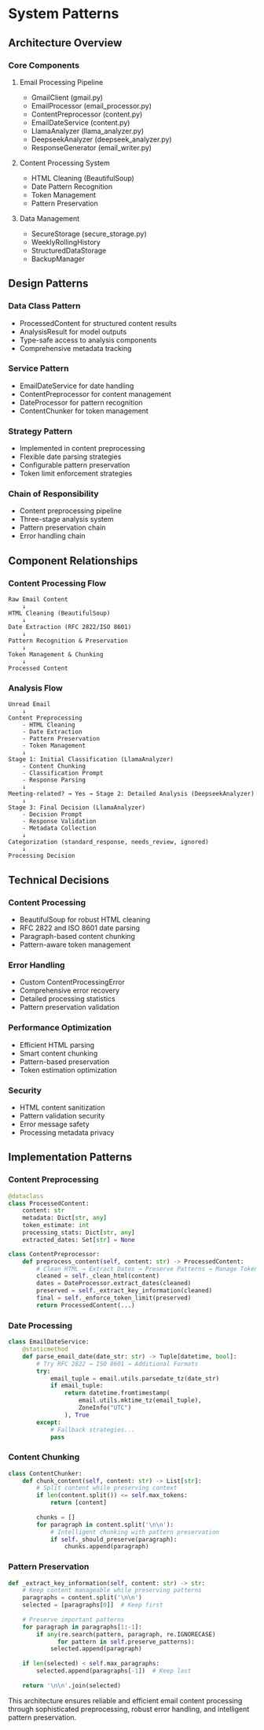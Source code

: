# System Patterns

## Architecture Overview

### Core Components
1. Email Processing Pipeline
   - GmailClient (gmail.py)
   - EmailProcessor (email_processor.py)
   - ContentPreprocessor (content.py)
   - EmailDateService (content.py)
   - LlamaAnalyzer (llama_analyzer.py)
   - DeepseekAnalyzer (deepseek_analyzer.py)
   - ResponseGenerator (email_writer.py)

2. Content Processing System
   - HTML Cleaning (BeautifulSoup)
   - Date Pattern Recognition
   - Token Management
   - Pattern Preservation

3. Data Management
   - SecureStorage (secure_storage.py)
   - WeeklyRollingHistory
   - StructuredDataStorage
   - BackupManager

## Design Patterns

### Data Class Pattern
- ProcessedContent for structured content results
- AnalysisResult for model outputs
- Type-safe access to analysis components
- Comprehensive metadata tracking

### Service Pattern
- EmailDateService for date handling
- ContentPreprocessor for content management
- DateProcessor for pattern recognition
- ContentChunker for token management

### Strategy Pattern
- Implemented in content preprocessing
- Flexible date parsing strategies
- Configurable pattern preservation
- Token limit enforcement strategies

### Chain of Responsibility
- Content preprocessing pipeline
- Three-stage analysis system
- Pattern preservation chain
- Error handling chain

## Component Relationships

### Content Processing Flow
```
Raw Email Content
    ↓
HTML Cleaning (BeautifulSoup)
    ↓
Date Extraction (RFC 2822/ISO 8601)
    ↓
Pattern Recognition & Preservation
    ↓
Token Management & Chunking
    ↓
Processed Content
```

### Analysis Flow
```
Unread Email
    ↓
Content Preprocessing
    - HTML Cleaning
    - Date Extraction
    - Pattern Preservation
    - Token Management
    ↓
Stage 1: Initial Classification (LlamaAnalyzer)
    - Content Chunking
    - Classification Prompt
    - Response Parsing
    ↓
Meeting-related? → Yes → Stage 2: Detailed Analysis (DeepseekAnalyzer)
    ↓
Stage 3: Final Decision (LlamaAnalyzer)
    - Decision Prompt
    - Response Validation
    - Metadata Collection
    ↓
Categorization (standard_response, needs_review, ignored)
    ↓
Processing Decision
```

## Technical Decisions

### Content Processing
- BeautifulSoup for robust HTML cleaning
- RFC 2822 and ISO 8601 date parsing
- Paragraph-based content chunking
- Pattern-aware token management

### Error Handling
- Custom ContentProcessingError
- Comprehensive error recovery
- Detailed processing statistics
- Pattern preservation validation

### Performance Optimization
- Efficient HTML parsing
- Smart content chunking
- Pattern-based preservation
- Token estimation optimization

### Security
- HTML content sanitization
- Pattern validation security
- Error message safety
- Processing metadata privacy

## Implementation Patterns

### Content Preprocessing
```python
@dataclass
class ProcessedContent:
    content: str
    metadata: Dict[str, any]
    token_estimate: int
    processing_stats: Dict[str, any]
    extracted_dates: Set[str] = None

class ContentPreprocessor:
    def preprocess_content(self, content: str) -> ProcessedContent:
        # Clean HTML → Extract Dates → Preserve Patterns → Manage Tokens
        cleaned = self._clean_html(content)
        dates = DateProcessor.extract_dates(cleaned)
        preserved = self._extract_key_information(cleaned)
        final = self._enforce_token_limit(preserved)
        return ProcessedContent(...)
```

### Date Processing
```python
class EmailDateService:
    @staticmethod
    def parse_email_date(date_str: str) -> Tuple[datetime, bool]:
        # Try RFC 2822 → ISO 8601 → Additional Formats
        try:
            email_tuple = email.utils.parsedate_tz(date_str)
            if email_tuple:
                return datetime.fromtimestamp(
                    email.utils.mktime_tz(email_tuple),
                    ZoneInfo("UTC")
                ), True
        except:
            # Fallback strategies...
            pass
```

### Content Chunking
```python
class ContentChunker:
    def chunk_content(self, content: str) -> List[str]:
        # Split content while preserving context
        if len(content.split()) <= self.max_tokens:
            return [content]
            
        chunks = []
        for paragraph in content.split('\n\n'):
            # Intelligent chunking with pattern preservation
            if self._should_preserve(paragraph):
                chunks.append(paragraph)
```

### Pattern Preservation
```python
def _extract_key_information(self, content: str) -> str:
    # Keep content manageable while preserving patterns
    paragraphs = content.split('\n\n')
    selected = [paragraphs[0]]  # Keep first
    
    # Preserve important patterns
    for paragraph in paragraphs[1:-1]:
        if any(re.search(pattern, paragraph, re.IGNORECASE) 
              for pattern in self.preserve_patterns):
            selected.append(paragraph)
            
    if len(selected) < self.max_paragraphs:
        selected.append(paragraphs[-1])  # Keep last
        
    return '\n\n'.join(selected)
```

This architecture ensures reliable and efficient email content processing through sophisticated preprocessing, robust error handling, and intelligent pattern preservation.

